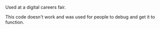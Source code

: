 Used at a digital careers fair.

This code doesn't work and was used for people to debug and get it to function. 
